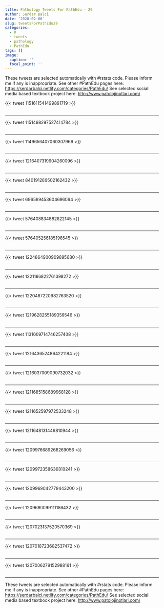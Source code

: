 ```yaml
---
title: Pathology Tweets For PathEdu - 29
author: Serdar Balci
date: '2020-02-06'
slug: tweetsForPathEdu29
categories:
  - R
  - tweets
  - pathology
  - PathEdu
tags: []
image:
  caption: ''
  focal_point: ''
---
```



These tweets are selected automatically with #rstats code. Please inform me if any is inappropriate.
See other #PathEdu pages here: https://serdarbalci.netlify.com/categories/PathEdu/ 
See selected social media based textbook project here: http://www.patolojinotlari.com/

{{< tweet 1151611541499891719 >}}
<br>
<br>
<hr>
{{< tweet 1151498297527414784 >}}
<br>
<br>
<hr>
{{< tweet 1149656407060307969 >}}
<br>
<br>
<hr>
{{< tweet 1216407319904260096 >}}
<br>
<br>
<hr>
{{< tweet 840191286502162432 >}}
<br>
<br>
<hr>
{{< tweet 696599453604696064 >}}
<br>
<br>
<hr>
{{< tweet 576408834882822145 >}}
<br>
<br>
<hr>
{{< tweet 576405256185196545 >}}
<br>
<br>
<hr>
{{< tweet 1224864900909895680 >}}
<br>
<br>
<hr>
{{< tweet 1221186822761398272 >}}
<br>
<br>
<hr>
{{< tweet 1220487220982763520 >}}
<br>
<br>
<hr>
{{< tweet 1219628255189356546 >}}
<br>
<br>
<hr>
{{< tweet 1131609714746257408 >}}
<br>
<br>
<hr>
{{< tweet 1216436524864221184 >}}
<br>
<br>
<hr>
{{< tweet 1216037009090732032 >}}
<br>
<br>
<hr>
{{< tweet 1211685158689968128 >}}
<br>
<br>
<hr>
{{< tweet 1211652597972533248 >}}
<br>
<br>
<hr>
{{< tweet 1211648131449810944 >}}
<br>
<br>
<hr>
{{< tweet 1209976689268269056 >}}
<br>
<br>
<hr>
{{< tweet 1209972358636810241 >}}
<br>
<br>
<hr>
{{< tweet 1209969042779443200 >}}
<br>
<br>
<hr>
{{< tweet 1209690099111186432 >}}
<br>
<br>
<hr>
{{< tweet 1207023137520570369 >}}
<br>
<br>
<hr>
{{< tweet 1207018723682537472 >}}
<br>
<br>
<hr>
{{< tweet 1207006279152988161 >}}
<br>
<br>
<hr>


These tweets are selected automatically with #rstats code. Please inform me if any is inappropriate.
See other #PathEdu pages here: https://serdarbalci.netlify.com/categories/PathEdu/ 
See selected social media based textbook project here: http://www.patolojinotlari.com/
